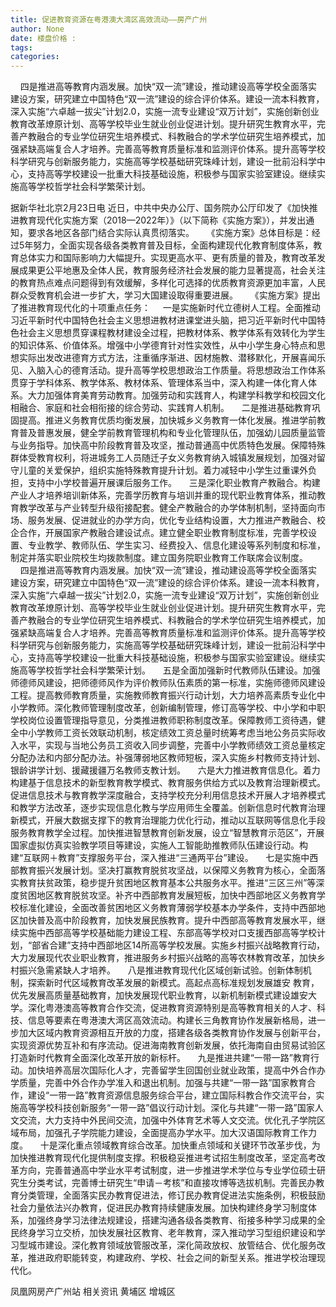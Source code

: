 ```yaml
---
title: 促进教育资源在粤港澳大湾区高效流动——房产广州
author: None
date: 楼盘价格 : 
tags: 
categories: 
---
```

    四是推进高等教育内涵发展。加快“双一流”建设，推动建设高等学校全面落实建设方案，研究建立中国特色“双一流”建设的综合评价体系。建设一流本科教育，深入实施“六卓越一拔尖”计划2.0，实施一流专业建设“双万计划”，实施创新创业教育改革燎原计划、高等学校毕业生就业创业促进计划。提升研究生教育水平，完善产教融合的专业学位研究生培养模式、科教融合的学术学位研究生培养模式，加强紧缺高端复合人才培养。完善高等教育质量标准和监测评价体系。提升高等学校科学研究与创新服务能力，实施高等学校基础研究珠峰计划，建设一批前沿科学中心，支持高等学校建设一批重大科技基础设施，积极参与国家实验室建设。继续实施高等学校哲学社会科学繁荣计划。
<!-- more -->
据新华社北京2月23日电 近日，中共中央办公厅、国务院办公厅印发了《加快推进教育现代化实施方案（2018—2022年）》（以下简称《实施方案》），并发出通知，要求各地区各部门结合实际认真贯彻落实。
    《实施方案》总体目标是：经过5年努力，全面实现各级各类教育普及目标，全面构建现代化教育制度体系，教育总体实力和国际影响力大幅提升。实现更高水平、更有质量的普及，教育改革发展成果更公平地惠及全体人民，教育服务经济社会发展的能力显著提高，社会关注的教育热点难点问题得到有效缓解，多样化可选择的优质教育资源更加丰富，人民群众受教育机会进一步扩大，学习大国建设取得重要进展。
    《实施方案》提出了推进教育现代化的十项重点任务：
    一是实施新时代立德树人工程。全面推动习近平新时代中国特色社会主义思想进教材进课堂进头脑，把习近平新时代中国特色社会主义思想贯穿课程教材建设全过程，把教材体系、教学体系有效转化为学生的知识体系、价值体系。增强中小学德育针对性实效性，从中小学生身心特点和思想实际出发改进德育方式方法，注重循序渐进、因材施教、潜移默化，开展喜闻乐见、入脑入心的德育活动。提升高等学校思想政治工作质量。将思想政治工作体系贯穿于学科体系、教学体系、教材体系、管理体系当中，深入构建一体化育人体系。大力加强体育美育劳动教育。加强劳动和实践育人，构建学科教学和校园文化相融合、家庭和社会相衔接的综合劳动、实践育人机制。
    二是推进基础教育巩固提高。推进义务教育优质均衡发展，加快城乡义务教育一体化发展。推进学前教育普及普惠发展，健全学前教育管理机构和专业化管理队伍，加强幼儿园质量监管与业务指导。加快高中阶段教育普及攻坚，推动普通高中优质特色发展。保障特殊群体受教育权利，将进城务工人员随迁子女义务教育纳入城镇发展规划，加强对留守儿童的关爱保护，组织实施特殊教育提升计划。着力减轻中小学生过重课外负担，支持中小学校普遍开展课后服务工作。
    三是深化职业教育产教融合。构建产业人才培养培训新体系，完善学历教育与培训并重的现代职业教育体系，推动教育教学改革与产业转型升级衔接配套。健全产教融合的办学体制机制，坚持面向市场、服务发展、促进就业的办学方向，优化专业结构设置，大力推进产教融合、校企合作，开展国家产教融合建设试点。建立健全职业教育制度标准，完善学校设置、专业教学、教师队伍、学生实习、经费投入、信息化建设等系列制度和标准，制定并落实职业院校生均拨款制度。建立国务院职业教育工作联席会议制度。
    四是推进高等教育内涵发展。加快“双一流”建设，推动建设高等学校全面落实建设方案，研究建立中国特色“双一流”建设的综合评价体系。建设一流本科教育，深入实施“六卓越一拔尖”计划2.0，实施一流专业建设“双万计划”，实施创新创业教育改革燎原计划、高等学校毕业生就业创业促进计划。提升研究生教育水平，完善产教融合的专业学位研究生培养模式、科教融合的学术学位研究生培养模式，加强紧缺高端复合人才培养。完善高等教育质量标准和监测评价体系。提升高等学校科学研究与创新服务能力，实施高等学校基础研究珠峰计划，建设一批前沿科学中心，支持高等学校建设一批重大科技基础设施，积极参与国家实验室建设。继续实施高等学校哲学社会科学繁荣计划。
    五是全面加强新时代教师队伍建设。加强师德师风建设，把师德师风作为评价教师队伍素质的第一标准，实施师德师风建设工程。提高教师教育质量，实施教师教育振兴行动计划，大力培养高素质专业化中小学教师。深化教师管理制度改革，创新编制管理，修订高等学校、中小学和中职学校岗位设置管理指导意见，分类推进教师职称制度改革。保障教师工资待遇，健全中小学教师工资长效联动机制，核定绩效工资总量时统筹考虑当地公务员实际收入水平，实现与当地公务员工资收入同步调整，完善中小学教师绩效工资总量核定分配办法和内部分配办法。补强薄弱地区教师短板，深入实施乡村教师支持计划、银龄讲学计划、援藏援疆万名教师支教计划。
    六是大力推进教育信息化。着力构建基于信息技术的新型教育教学模式、教育服务供给方式以及教育治理新模式。促进信息技术与教育教学深度融合，支持学校充分利用信息技术开展人才培养模式和教学方法改革，逐步实现信息化教与学应用师生全覆盖。创新信息时代教育治理新模式，开展大数据支撑下的教育治理能力优化行动，推动以互联网等信息化手段服务教育教学全过程。加快推进智慧教育创新发展，设立“智慧教育示范区”，开展国家虚拟仿真实验教学项目等建设，实施人工智能助推教师队伍建设行动。构建“互联网＋教育”支撑服务平台，深入推进“三通两平台”建设。
    七是实施中西部教育振兴发展计划。坚决打赢教育脱贫攻坚战，以保障义务教育为核心，全面落实教育扶贫政策，稳步提升贫困地区教育基本公共服务水平。推进“三区三州”等深度贫困地区教育脱贫攻坚。补齐中西部教育发展短板，加快中西部地区义务教育学校标准化建设，全面改善贫困地区义务教育薄弱学校基本办学条件，支持中西部地区加快普及高中阶段教育，加快发展民族教育。提升中西部高等教育发展水平，继续实施中西部高等学校基础能力建设工程、东部高等学校对口支援西部高等学校计划，“部省合建”支持中西部地区14所高等学校发展。实施乡村振兴战略教育行动，大力发展现代农业职业教育，推进服务乡村振兴战略的高等农林教育改革，加快乡村振兴急需紧缺人才培养。
    八是推进教育现代化区域创新试验。创新体制机制，探索新时代区域教育改革发展的新模式。高起点高标准规划发展雄安
教育，优先发展高质量基础教育，加快发展现代职业教育，以新机制新模式建设雄安大学。深化粤港澳高等教育合作交流，促进教育资源特别是高等教育相关的人才、科技、信息等要素在粤港澳大湾区高效流动。构建长三角教育协作发展新格局，进一步加大区域内教育资源相互开放的力度，搭建各级各类教育协作发展与创新平台，实现资源优势互补和有序流动。促进海南教育创新发展，依托海南自由贸易试验区打造新时代教育全面深化改革开放的新标杆。
    九是推进共建“一带一路”教育行动。加快培养高层次国际化人才，完善留学生回国创业就业政策，提高中外合作办学质量，完善中外合作办学准入和退出机制。加强与共建“一带一路”国家教育合作，建设“一带一路”教育资源信息服务综合平台，建立国际科教合作交流平台，实施高等学校科技创新服务“一带一路”倡议行动计划。深化与共建“一带一路”国家人文交流，大力支持中外民间交流，加强中外体育艺术等人文交流。优化孔子学院区域布局，加强孔子学院能力建设，全面提高办学水平。加大汉语国际教育工作力度。
    十是深化重点领域教育综合改革。加快重点领域和关键环节改革步伐，为加快推进教育现代化提供制度支撑。积极稳妥推进考试招生制度改革，坚定高考改革方向，完善普通高中学业水平考试制度，进一步推进学术学位与专业学位硕士研究生分类考试，完善博士研究生“申请－考核”和直接攻博等选拔机制。完善民办教育分类管理，全面落实民办教育促进法，修订民办教育促进法实施条例，积极鼓励社会力量依法兴办教育，促进民办教育持续健康发展。加快构建终身学习制度体系，加强终身学习法律法规建设，搭建沟通各级各类教育、衔接多种学习成果的全民终身学习立交桥，加快发展社区教育、老年教育，深入推动学习型组织建设和学习型城市建设。深化教育领域放管服改革，深化简政放权、放管结合、优化服务改革，推进政府职能转变，构建政府、学校、社会之间的新型关系。推进学校治理现代化。
                        
                        
                        
                        
                                        
                    
                    
                
                    
                    
                    
                
                    
                
凤凰网房产广州站
相关资讯
黄埔区
增城区
	                        
	                    
	                        
	                    
